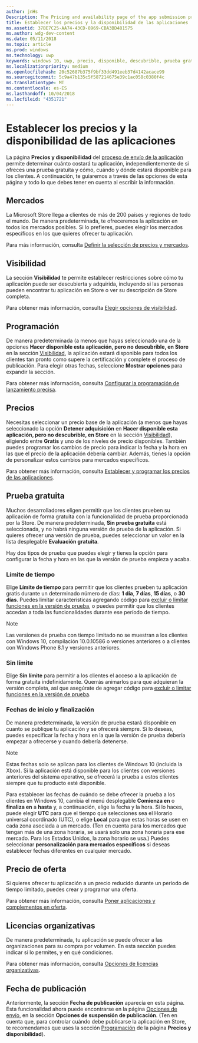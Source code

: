 ```yaml
---
author: jnHs
Description: The Pricing and availability page of the app submission process lets you determine how much your app will cost, whether you'll offer a free trial, and how, when, and where it will be available to customers.
title: Establecer los precios y la disponibilidad de las aplicaciones
ms.assetid: 37BE7C25-AA74-43CD-8969-CBA3BD481575
ms.author: wdg-dev-content
ms.date: 05/11/2018
ms.topic: article
ms.prod: windows
ms.technology: uwp
keywords: windows 10, uwp, precio, disponible, descubrible, prueba gratuita, pruebas, prueba, aplicaciones, fecha de lanzamiento
ms.localizationpriority: medium
ms.openlocfilehash: 20c52687b375f9bf33dd491eeb37d4142acace99
ms.sourcegitcommit: 5c9a47b135c5f587214675e39c1ac058c0380f4c
ms.translationtype: MT
ms.contentlocale: es-ES
ms.lasthandoff: 10/04/2018
ms.locfileid: "4351721"
---
```

# <a name="set-app-pricing-and-availability"></a>Establecer los precios y la disponibilidad de las aplicaciones


La página **Precios y disponibilidad** del [proceso de envío de la aplicación](app-submissions.md) permite determinar cuánto costará tu aplicación, independientemente de si ofreces una prueba gratuita y cómo, cuándo y dónde estará disponible para los clientes. A continuación, te guiaremos a través de las opciones de esta página y todo lo que debes tener en cuenta al escribir la información.


## <a name="markets"></a>Mercados

La Microsoft Store llega a clientes de más de 200 países y regiones de todo el mundo. De manera predeterminada, te ofreceremos la aplicación en todos los mercados posibles. Si lo prefieres, puedes elegir los mercados específicos en los que quieres ofrecer tu aplicación. 

Para más información, consulta [Definir la selección de precios y mercados](define-pricing-and-market-selection.md).


## <a name="visibility"></a>Visibilidad

La sección **Visibilidad** te permite establecer restricciones sobre cómo tu aplicación puede ser descubierta y adquirida, incluyendo si las personas pueden encontrar tu aplicación en Store o ver su descripción de Store completa.

Para obtener más información, consulta [Elegir opciones de visibilidad](choose-visibility-options.md).


## <a name="schedule"></a>Programación

De manera predeterminada (a menos que hayas seleccionado una de la opciones **Hacer disponible esta aplicación, pero no descubrible, en Store** en la sección [Visibilidad](choose-visibility-options.md#discoverability), la aplicación estará disponible para todos los clientes tan pronto como supere la certificación y complete el proceso de publicación. Para elegir otras fechas, seleccione **Mostrar opciones** para expandir la sección. 

Para obtener más información, consulta [Configurar la programación de lanzamiento precisa](configure-precise-release-scheduling.md).


## <a name="pricing"></a>Precios

Necesitas seleccionar un precio base de la aplicación (a menos que hayas seleccionado la opción **Detener adquisición** en **Hacer disponible esta aplicación, pero no descubrible, en Store** en la sección [Visibilidad](choose-visibility-options.md#discoverability)), eligiendo entre **Gratis** y uno de los niveles de precio disponibles. También puedes programar los cambios de precio para indicar la fecha y la hora en las que el precio de la aplicación debería cambiar. Además, tienes la opción de personalizar estos cambios para mercados específicos. 

Para obtener más información, consulta [Establecer y programar los precios de las aplicaciones](set-and-schedule-app-pricing.md).


## <a name="free-trial"></a>Prueba gratuita

Muchos desarrolladores eligen permitir que los clientes prueben su aplicación de forma gratuita con la funcionalidad de prueba proporcionada por la Store. De manera predeterminada, **Sin prueba gratuita** está seleccionada, y no habrá ninguna versión de prueba de la aplicación. Si quieres ofrecer una versión de prueba, puedes seleccionar un valor en la lista desplegable **Evaluación gratuita**.

Hay dos tipos de prueba que puedes elegir y tienes la opción para configurar la fecha y hora en las que la versión de prueba empieza y acaba.

### <a name="time-limited"></a>Límite de tiempo

Elige **Límite de tiempo** para permitir que los clientes prueben tu aplicación gratis durante un determinado número de días: **1 día**, **7 días**, **15 días**, o **30 días**. Puedes limitar características agregando código para [excluir o limitar funciones en la versión de prueba](../monetize/in-app-purchases-and-trials.md), o puedes permitir que los clientes accedan a toda las funcionalidades durante ese período de tiempo. 
> [!NOTE]
> Las versiones de prueba con tiempo limitado no se muestran a los clientes con Windows 10, compilación 10.0.10586 o versiones anteriores o a clientes con Windows Phone 8.1 y versiones anteriores.

### <a name="unlimited"></a>Sin límite

Elige **Sin límite** para permitir a los clientes el acceso a la aplicación de forma gratuita indefinidamente. Querrás animarlos para que adquieran la versión completa, así que asegúrate de agregar código para [excluir o limitar funciones en la versión de prueba](../monetize/in-app-purchases-and-trials.md).

### <a name="start-and-end-dates"></a>Fechas de inicio y finalización

De manera predeterminada, la versión de prueba estará disponible en cuanto se publique tu aplicación y se ofrecerá siempre. Si lo deseas, puedes especificar la fecha y hora en la que la versión de prueba debería empezar a ofrecerse y cuando debería detenerse. 

>[!NOTE]
> Estas fechas solo se aplican para los clientes de Windows 10 (incluida la Xbox). Si la aplicación está disponible para los clientes con versiones anteriores del sistema operativo, se ofrecerá la prueba a estos clientes siempre que tu producto esté disponible. 

Para establecer las fechas de cuándo se debe ofrecer la prueba a los clientes en Windows 10, cambia el menú desplegable **Comienza en** o **finaliza en** a **hasta** y, a continuación, elige la fecha y la hora. Si lo haces, puede elegir **UTC** para que el tiempo que selecciones sea el Horario universal coordinado (UTC), o elige **Local** para que estas horas se usen en cada zona asociada a un mercado. (Ten en cuenta para los mercados que tengan más de una zona horaria, se usará solo una zona horaria para ese mercado. Para los Estados Unidos, la zona horario se usa.) Puedes seleccionar **personalización para mercados específicos** si deseas establecer fechas diferentes en cualquier mercado.


## <a name="sale-pricing"></a>Precio de oferta

Si quieres ofrecer tu aplicación a un precio reducido durante un período de tiempo limitado, puedes crear y programar una oferta.

Para obtener más información, consulta [Poner aplicaciones y complementos en oferta](put-apps-and-add-ons-on-sale.md).


## <a name="organizational-licensing"></a>Licencias organizativas

De manera predeterminada, tu aplicación se puede ofrecer a las organizaciones para su compra por volumen. En esta sección puedes indicar si lo permites, y en qué condiciones.

Para obtener más información, consulta [Opciones de licencias organizativas](organizational-licensing.md).


## <a name="publish-date"></a>Fecha de publicación

Anteriormente, la sección **Fecha de publicación** aparecía en esta página. Esta funcionalidad ahora puede encontrarse en la página [Opciones de envío](manage-submission-options.md), en la sección **Opciones de suspensión de publicación**. (Ten en cuenta que, para controlar cuándo debe publicarse la aplicación en Store, te recomendamos que uses la sección [Programación](configure-precise-release-scheduling.md) de la página **Precios y disponibilidad**).


